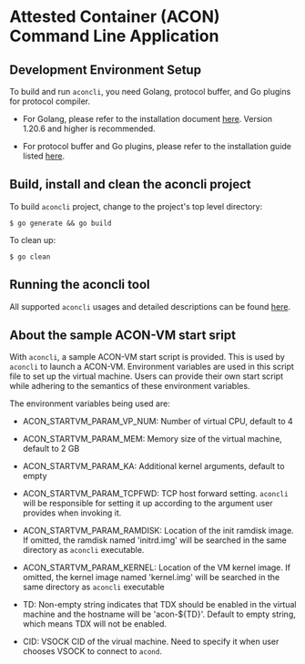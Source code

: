 # Attested Container (ACON) Command Line Application

## Development Environment Setup

To build and run `aconcli`, you need Golang, protocol buffer, and Go plugins for protocol compiler.

- For Golang, please refer to the installation document [here](https://go.dev/doc/install). Version 1.20.6 and higher is recommended.

- For protocol buffer and Go plugins, please refer to the installation guide listed [here](https://grpc.io/docs/languages/go/quickstart/).

## Build, install and clean the aconcli project

To build `aconcli` project, change to the project's top level directory:

`$ go generate && go build`

To clean up:

`$ go clean`

## Running the aconcli tool

All supported `aconcli` usages and detailed descriptions can be found [here](https://github.com/intel-innersource/frameworks.security.confidential-computing.tee.td-enclave/blob/master/doc/Utility.md).

## About the sample ACON-VM start sript

With `aconcli`, a sample ACON-VM start script is provided. This is used by `aconcli` to launch a ACON-VM. Environment variables are used in this script file to set up the virtual machine. Users can provide their own start script while adhering to the semantics of these environment variables.

The environment variables being used are:

- ACON_STARTVM_PARAM_VP_NUM: Number of virtual CPU, default to 4

- ACON_STARTVM_PARAM_MEM: Memory size of the virtual machine, default to 2 GB

- ACON_STARTVM_PARAM_KA: Additional kernel arguments, default to empty

- ACON_STARTVM_PARAM_TCPFWD: TCP host forward setting. `aconcli` will be responsible for setting it up according to the argument user provides when invoking it.

- ACON_STARTVM_PARAM_RAMDISK: Location of the init ramdisk image. If omitted, the ramdisk named 'initrd.img' will be searched in the same directory as `aconcli` executable.

- ACON_STARTVM_PARAM_KERNEL: Location of the VM kernel image. If omitted, the kernel image named 'kernel.img' will be searched in the same directory as `aconcli` executable

- TD: Non-empty string indicates that TDX should be enabled in the virtual machine and the hostname will be 'acon-${TD}'. Default to empty string, which means TDX will not be enabled.

- CID: VSOCK CID of the virual machine. Need to specify it when user chooses VSOCK to connect to `acond`.
 
